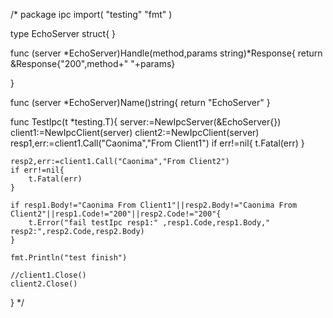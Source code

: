 /*
package ipc
import(
	"testing"
	"fmt"
)

type EchoServer struct{
}

func (server *EchoServer)Handle(method,params string)*Response{
	return &Response{"200",method+" "+params}

}

func (server *EchoServer)Name()string{
	return "EchoServer"
}

func TestIpc(t *testing.T){
	server:=NewIpcServer(&EchoServer{})
	client1:=NewIpcClient(server)
	client2:=NewIpcClient(server)
	resp1,err:=client1.Call("Caonima","From Client1")
	if err!=nil{
		t.Fatal(err)
	}

	resp2,err:=client1.Call("Caonima","From Client2")
	if err!=nil{
		t.Fatal(err)
	}

	if resp1.Body!="Caonima From Client1"||resp2.Body!="Caonima From Client2"||resp1.Code!="200"||resp2.Code!="200"{
		t.Error("fail testIpc resp1:" ,resp1.Code,resp1.Body," resp2:",resp2.Code,resp2.Body)
	}

	fmt.Println("test finish")

	//client1.Close()
	client2.Close()
}
*/
